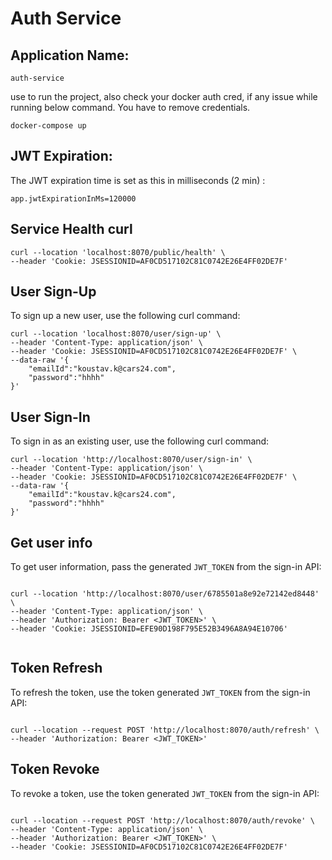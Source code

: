 # Auth Service

## Application Name:
`auth-service`

use to run the project, also check your docker auth cred, if any issue while running below command. You have to remove credentials.
```
docker-compose up
```

## JWT Expiration:
The JWT expiration time is set as this in milliseconds (2 min) :
```properties
app.jwtExpirationInMs=120000
```


## Service Health curl

```
curl --location 'localhost:8070/public/health' \
--header 'Cookie: JSESSIONID=AF0CD517102C81C0742E26E4FF02DE7F'

```

## User Sign-Up
To sign up a new user, use the following curl command:


```
curl --location 'localhost:8070/user/sign-up' \
--header 'Content-Type: application/json' \
--header 'Cookie: JSESSIONID=AF0CD517102C81C0742E26E4FF02DE7F' \
--data-raw '{
    "emailId":"koustav.k@cars24.com",
    "password":"hhhh"
}'

```


## User Sign-In
To sign in as an existing user, use the following curl command:
```
curl --location 'http://localhost:8070/user/sign-in' \
--header 'Content-Type: application/json' \
--header 'Cookie: JSESSIONID=AF0CD517102C81C0742E26E4FF02DE7F' \
--data-raw '{
    "emailId":"koustav.k@cars24.com",
    "password":"hhhh"
}'

```

## Get user info
To get user information, pass the generated `JWT_TOKEN` from the sign-in API:
```

curl --location 'http://localhost:8070/user/6785501a8e92e72142ed8448' \
--header 'Content-Type: application/json' \
--header 'Authorization: Bearer <JWT_TOKEN>' \
--header 'Cookie: JSESSIONID=EFE90D198F795E52B3496A8A94E10706'


```

## Token Refresh

To refresh the token, use the token generated `JWT_TOKEN` from the sign-in API:
```

curl --location --request POST 'http://localhost:8070/auth/refresh' \
--header 'Authorization: Bearer <JWT_TOKEN>'

```

## Token Revoke
To revoke a token, use the token generated `JWT_TOKEN` from the sign-in API:

```

curl --location --request POST 'http://localhost:8070/auth/revoke' \
--header 'Content-Type: application/json' \
--header 'Authorization: Bearer <JWT_TOKEN>' \
--header 'Cookie: JSESSIONID=AF0CD517102C81C0742E26E4FF02DE7F'


```
